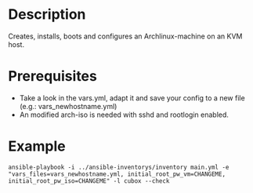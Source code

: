# Description

Creates, installs, boots and configures an Archlinux-machine on an KVM host.

# Prerequisites

* Take a look in the vars.yml, adapt it and save your config to a new file (e.g.: vars_newhostname.yml)
* An modified arch-iso is needed with sshd and rootlogin enabled.

# Example

~~~
ansible-playbook -i ../ansible-inventorys/inventory main.yml -e "vars_files=vars_newhostname.yml, initial_root_pw_vm=CHANGEME, initial_root_pw_iso=CHANGEME" -l cubox --check
~~~
